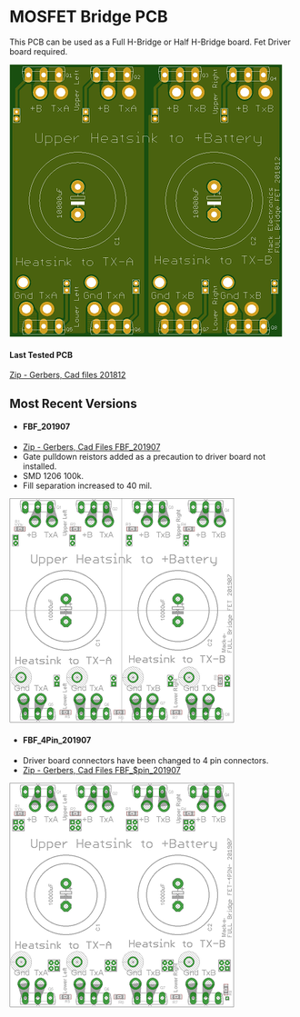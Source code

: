 # MOSFET Bridge PCB  

This PCB can be used as a Full H-Bridge or Half H-Bridge board.  Fet Driver board required.

![Full Bridge](https://github.com/mackelec/StepInverter/blob/master/images/Full%20Bridge_small.png)

#### Last Tested PCB

[Zip - Gerbers, Cad files 201812](https://github.com/mackelec/StepInverter/blob/master/PCB/pcb_FET_Bridge/FullBridgeFet_201812_2_complete.zip)

## Most Recent Versions

 - #### FBF_201907
 -  [Zip - Gerbers, Cad Files FBF_201907](https://github.com/mackelec/StepInverter/blob/master/PCB/pcb_FET_Bridge/FullBridgeFet_201907_Complete.zip)
 -  Gate pulldown reistors added as a precaution to driver board not installed.
 -  SMD 1206 100k.
 -  Fill separation increased to 40 mil.
 
 ![FBF_201907](https://github.com/mackelec/StepInverter/blob/master/images/FBF_201907_small.png)


 -  #### FBF_4Pin_201907
 -  Driver board connectors have been changed to 4 pin connectors.
 -  [Zip - Gerbers, Cad Files FBF_$pin_201907](https://github.com/mackelec/StepInverter/blob/master/PCB/pcb_FET_Bridge/FullBridgeFet_4pin_201907_Complete.zip)
 
 ![FBF_4Pin_201907](https://github.com/mackelec/StepInverter/blob/master/images/FBF_4pin_201907_small.png)

